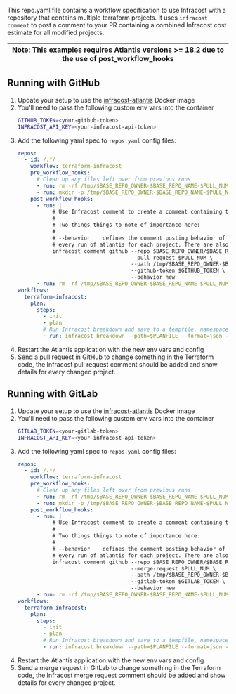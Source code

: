 This repo.yaml file contains a workflow specification to use Infracost with a repository that contains multiple terraform projects. It uses `infracost comment` to post a comment to your PR containing a combined Infracost cost estimate for all modified projects.

| Note: This examples requires Atlantis versions >= 18.2 due to the use of post_workflow_hooks |
| --- |

## Running with GitHub

1. Update your setup to use the [infracost-atlantis](https://hub.docker.com/r/infracost/infracost-atlantis) Docker image
2. You'll need to pass the following custom env vars into the container
   ```sh
   GITHUB_TOKEN=<your-github-token>
   INFRACOST_API_KEY=<your-infracost-api-token>
   ```
3. Add the following yaml spec to `repos.yaml` config files:
   ```yaml
   repos:
     - id: /.*/
       workflow: terraform-infracost
       pre_workflow_hooks:
         # Clean up any files left over from previous runs
         - run: rm -rf /tmp/$BASE_REPO_OWNER-$BASE_REPO_NAME-$PULL_NUM
         - run: mkdir -p /tmp/$BASE_REPO_OWNER-$BASE_REPO_NAME-$PULL_NUM
       post_workflow_hooks:         
         - run: |
              # Use Infracost comment to create a comment containing the results for this project.
              #
              # Two things things to note of importance here:
              #
              # --behavior    defines the comment posting behavior of infracost. We're using "new" here to post a comment on
              # every run of atlantis for each project. There are also "update" & "delete-and-new" behaviors available.
              infracost comment github --repo $BASE_REPO_OWNER/$BASE_REPO_NAME \
                                       --pull-request $PULL_NUM \
                                       --path /tmp/$BASE_REPO_OWNER-$BASE_REPO_NAME-$PULL_NUM/'*'-infracost.json \
                                       --github-token $GITHUB_TOKEN \ 
                                       --behavior new
         - run: rm -rf /tmp/$BASE_REPO_OWNER-$BASE_REPO_NAME-$PULL_NUM
   workflows:
     terraform-infracost:
       plan:
         steps:
           - init
           - plan
           # Run Infracost breakdown and save to a tempfile, namespaced by this project, PR, workspace and dir
           - run: infracost breakdown --path=$PLANFILE --format=json --log-level=info --out-file=/tmp/$BASE_REPO_OWNER-$BASE_REPO_NAME-$PULL_NUM/$WORKSPACE-$REPO_REL_DIR-infracost.json

   
   ```
4. Restart the Atlantis application with the new env vars and config 
5. Send a pull request in GitHub to change something in the Terraform code, the Infracost pull request comment should be added and show details for every changed project.

## Running with GitLab

1. Update your setup to use the [infracost-atlantis](https://hub.docker.com/r/infracost/infracost-atlantis) Docker image
2. You'll need to pass the following custom env vars into the container
   ```sh
   GITLAB_TOKEN=<your-gitlab-token>
   INFRACOST_API_KEY=<your-infracost-api-token>
   ```
3. Add the following yaml spec to `repos.yaml` config files:
   ```yaml
   repos:
     - id: /.*/
       workflow: terraform-infracost
       pre_workflow_hooks:
         # Clean up any files left over from previous runs
         - run: rm -rf /tmp/$BASE_REPO_OWNER-$BASE_REPO_NAME-$PULL_NUM
         - run: mkdir -p /tmp/$BASE_REPO_OWNER-$BASE_REPO_NAME-$PULL_NUM
       post_workflow_hooks:         
         - run: |
              # Use Infracost comment to create a comment containing the results for this project.
              #
              # Two things things to note of importance here:
              #
              # --behavior    defines the comment posting behavior of infracost. We're using "new" here to post a comment on
              # every run of atlantis for each project. There are also "update" & "delete-and-new" behaviors available.
              infracost comment github --repo $BASE_REPO_OWNER/$BASE_REPO_NAME \
                                       --merge-request $PULL_NUM \
                                       --path /tmp/$BASE_REPO_OWNER-$BASE_REPO_NAME-$PULL_NUM/'*'-infracost.json \
                                       --gitlab-token $GITLAB_TOKEN \ 
                                       --behavior new
         - run: rm -rf /tmp/$BASE_REPO_OWNER-$BASE_REPO_NAME-$PULL_NUM   
   workflows:
     terraform-infracost:
       plan:
         steps:
           - init
           - plan
           # Run Infracost breakdown and save to a tempfile, namespaced by this project, PR, workspace and dir
           - run: infracost breakdown --path=$PLANFILE --format=json --log-level=info --out-file=/tmp/$BASE_REPO_OWNER-$BASE_REPO_NAME-$PULL_NUM/$WORKSPACE-$REPO_REL_DIR-infracost.json
   ```  
4. Restart the Atlantis application with the new env vars and config
5. Send a merge request in GitLab to change something in the Terraform code, the Infracost merge request comment should be added and show details for every changed project.
